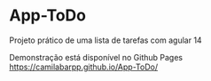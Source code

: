 # App-ToDo
Projeto prático de uma lista de tarefas com agular 14

Demonstração está disponível no Github Pages
<a>https://camilabarpp.github.io/App-ToDo/</a>
